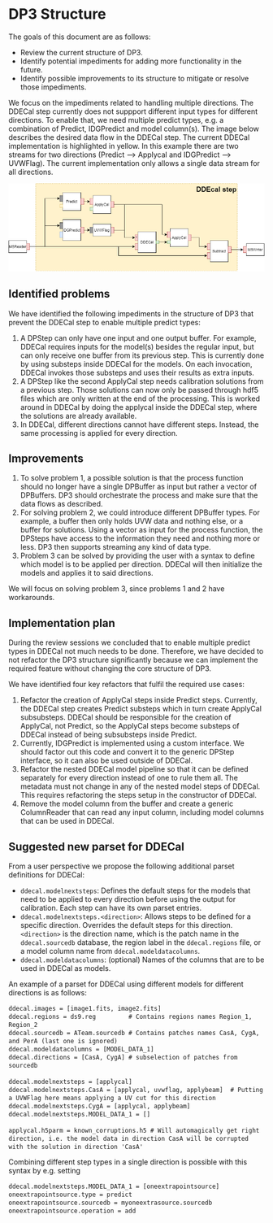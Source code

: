 # DP3 Structure

The goals of this document are as follows:
- Review the current structure of DP3.
- Identify potential impediments for adding more functionality in the future.
- Identify possible improvements to its structure to mitigate or resolve those impediments.

We focus on the impediments related to handling multiple directions. The DDECal step currently does not suppport different input types for different directions. To enable that, we need multiple predict types, e.g. a combination of Predict, IDGPredict and model column(s). The image below describes the desired data flow in the DDECal step. The current DDECal implementation is highlighted in yellow. In this example there are two streams for two directions (Predict --> Applycal and IDGPredict --> UVWFlag). The current implementation only allows a single data stream for all directions.

![Detailed process of a DDECal pipeline](docs/doxygen/images/ddecal.png)

## Identified problems
We have identified the following impediments in the structure of DP3 that prevent the DDECal step to enable multiple predict types:
1. A DPStep can only have one input and one output buffer. For example, DDECal requires inputs for the model(s) besides the regular input, but can only receive one buffer from its previous step. This is currently done by using substeps inside DDECal for the models. On each invocation, DDECal invokes those substeps and uses their results as extra inputs.
2. A DPStep like the second ApplyCal step needs calibration solutions from a previous step. Those solutions can now only be passed through hdf5 files which are only written at the end of the processing. This is worked around in DDECal by doing the applycal inside the DDECal step, where the solutions are already available.
3. In DDECal, different directions cannot have different steps. Instead, the same processing is applied for every direction.

## Improvements
1. To solve problem 1, a possible solution is that the process function should no longer have a single DPBuffer as input but rather a vector of DPBuffers. DP3 should orchestrate the process and make sure that the data flows as described.
2. For solving problem 2, we could introduce different DPBuffer types. For example, a buffer then only holds UVW data and nothing else, or a buffer for solutions. Using a vector as input for the process function, the DPSteps have access to the information they need and nothing more or less. DP3 then supports streaming any kind of data type.
3. Problem 3 can be solved by providing the user with a syntax to define which model is to be applied per direction. DDECal will then initialize the models and applies it to said directions.

We will focus on solving problem 3, since problems 1 and 2 have workarounds.

## Implementation plan
During the review sessions we concluded that to enable multiple predict types in DDECal not much needs to be done. Therefore, we have decided to not refactor the DP3 structure significantly because we can implement the required feature without changing the core structure of DP3.

We have identified four key refactors that fulfil the required use cases:
1. Refactor the creation of ApplyCal steps inside Predict steps. Currently, the DDECal step creates Predict substeps which in turn create ApplyCal subsubsteps. DDECal should be responsible for the creation of ApplyCal, not Predict, so the ApplyCal steps become substeps of DDECal instead of being subsubsteps inside Predict.
2. Currently, IDGPredict is implemented using a custom interface. We should factor out this code and convert it to the generic DPStep interface, so it can also be used outside of DDECal.
3. Refactor the nested DDECal model pipeline so that it can be defined separately for every direction instead of one to rule them all. The metadata must not change in any of the nested model steps of DDECal. This requires refactoring the steps setup in the constructor of DDECal.
4. Remove the model column from the buffer and create a generic ColumnReader that can read any input column, including model columns that can be used in DDECal.

## Suggested new parset for DDECal
From a user perspective we propose the following additional parset definitions for DDECal:
- `ddecal.modelnextsteps`: Defines the default steps for the models that need to be applied to every direction before using the output for calibration. Each step can have its own parset entries.
- `ddecal.modelnextsteps.<direction>`: Allows steps to be defined for a specific direction. Overrides the default steps for this direction. `<direction>` is the direction name, which is the patch name in the `ddecal.sourcedb` database, the region label in the `ddecal.regions` file, or a model column name from `ddecal.modeldatacolumns`.
- `ddecal.modeldatacolumns`: (optional) Names of the columns that are to be used in DDECal as models.

An example of a parset for DDECal using different models for different directions is as follows:
```
ddecal.images = [image1.fits, image2.fits]  
ddecal.regions = ds9.reg         # Contains regions names Region_1, Region_2
ddecal.sourcedb = ATeam.sourcedb # Contains patches names CasA, CygA, and PerA (last one is ignored)
ddecal.modeldatacolumns = [MODEL_DATA_1]
ddecal.directions = [CasA, CygA] # subselection of patches from sourcedb

ddecal.modelnextsteps = [applycal]
ddecal.modelnextsteps.CasA = [applycal, uvwflag, applybeam]  # Putting a UVWFlag here means applying a UV cut for this direction
ddecal.modelnextsteps.CygA = [applycal, applybeam]
ddecal.modelnextsteps.MODEL_DATA_1 = []

applycal.h5parm = known_corruptions.h5 # Will automagically get right direction, i.e. the model data in direction CasA will be corrupted with the solution in direction 'CasA'
```

Combining different step types in a single direction is possible with this syntax by e.g. setting
```
ddecal.modelnextsteps.MODEL_DATA_1 = [oneextrapointsource]
oneextrapointsource.type = predict
oneextrapointsource.sourcedb = myoneextrasource.sourcedb
oneextrapointsource.operation = add
```
